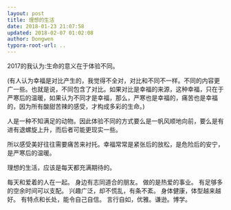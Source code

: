 ```yaml
---
layout: post
title: 理想的生活
date: 2018-01-23 21:07:58
updated: 2018-02-07 01:02:08
author: Dongwen
typora-root-url: ..
---
```




2017的我认为:生命的意义在于体验不同。

(有人认为幸福是对比产生的，我觉得不全对，对比和不同不一样。不同的内容更广一些。也就是说，不同包含了对比。如果对比是幸福的来源，这种幸福，只在于严寒后的温暖，如果认为不同才是幸福，那么，严寒也是幸福的，痛苦也是幸福的，因为所有酸甜苦辣的感受，才构成多彩的生命。)

人是一种不知满足的动物。因此体验不同的方式要么是一帆风顺地向前，要么是有进有退螺旋上升，而后者可能更现实一些。

所以感受美好往往需要痛苦来衬托。幸福常常是紧张后的放松，是危险后的安宁，是严寒后的温暖。

理想的生活，应该是每天都充满期待的。

每天和爱着的人在一起。
身边有志同道合的朋友。
做的是热爱的事业。
有足够多的空余时间可以支配。
兴趣广泛，却不慌乱，有条不紊。
身体健康，体型越来越好。
有特点和长处，能令自己自信。
言行自如，优雅。谦逊。博学。


